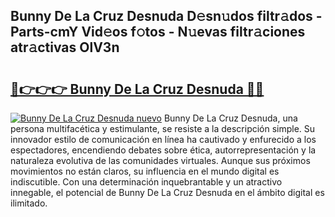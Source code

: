 ## Bunny De La Cruz Desnuda D𝚎sn𝚞dos filtr𝚊dos - Parts-cmY Vid𝚎os f𝚘tos - N𝚞evas filtr𝚊ciones atr𝚊ctivas OlV3n

# <h2><a href="http://mb4r1lq.tromn.icu/?c=Bunny+De+La+Cruz+Desnuda">🔗👉👉👉 Bunny De La Cruz Desnuda 🔗🔗</a></h2>

[![Bunny De La Cruz Desnuda nuevo](https://i.imgur.com/pEAQMta.gif)](http://mb4r1lq.tromn.icu/?c=Bunny+De+La+Cruz+Desnuda)
Bunny De La Cruz Desnuda, una persona multifacética y estimulante, se resiste a la descripción simple. Su innovador estilo de comunicación en línea ha cautivado y enfurecido a los espectadores, encendiendo debates sobre ética, autorrepresentación y la naturaleza evolutiva de las comunidades virtuales. Aunque sus próximos movimientos no están claros, su influencia en el mundo digital es indiscutible. Con una determinación inquebrantable y un atractivo innegable, el potencial de Bunny De La Cruz Desnuda en el ámbito digital es ilimitado.
